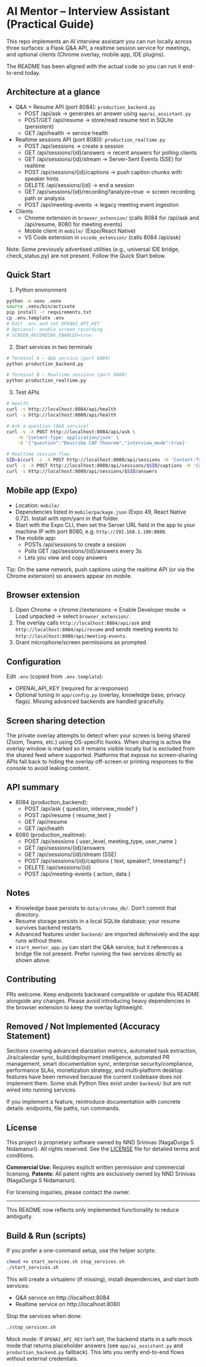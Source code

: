 # AI Mentor – Interview Assistant (Practical Guide)

This repo implements an AI interview assistant you can run locally across three surfaces: a Flask Q&A API, a realtime session service for meetings, and optional clients (Chrome overlay, mobile app, IDE plugins).

The README has been aligned with the actual code so you can run it end-to-end today.

## Architecture at a glance

- Q&A + Resume API (port 8084): `production_backend.py`
    - POST /api/ask → generates an answer using `app/ai_assistant.py`
    - POST/GET /api/resume → store/read resume text in SQLite (persistent)
    - GET /api/health → service health
- Realtime sessions API (port 8080): `production_realtime.py`
    - POST /api/sessions → create a session
    - GET /api/sessions/{id}/answers → recent answers for polling clients
    - GET /api/sessions/{id}/stream → Server-Sent Events (SSE) for realtime
    - POST /api/sessions/{id}/captions → push caption chunks with speaker hints
    - DELETE /api/sessions/{id} → end a session
    - GET /api/sessions/{id}/recording?analyze=true → screen recording path or analysis
    - POST /api/meeting-events → legacy meeting event ingestion
- Clients
    - Chrome extension in `browser_extension/` (calls 8084 for /api/ask and /api/resume, 8080 for meeting events)
    - Mobile client in `mobile/` (Expo/React Native)
    - VS Code extension in `vscode_extension/` (calls 8084 /api/ask)

Note: Some previously advertised utilities (e.g., universal IDE bridge, check_status.py) are not present. Follow the Quick Start below.

## Quick Start

1) Python environment

```bash
python -m venv .venv
source .venv/bin/activate
pip install -r requirements.txt
cp .env.template .env
# Edit .env and set OPENAI_API_KEY
# Optional: enable screen recording
# SCREEN_RECORDING_ENABLED=true
```

2) Start services in two terminals

```bash
# Terminal A – Q&A service (port 8084)
python production_backend.py

# Terminal B – Realtime sessions (port 8080)
python production_realtime.py
```

3) Test APIs

```bash
# Health
curl -s http://localhost:8084/api/health
curl -s http://localhost:8080/api/health

# Ask a question (Q&A service)
curl -s -X POST http://localhost:8084/api/ask \
    -H 'Content-Type: application/json' \
    -d '{"question":"Describe CAP theorem","interview_mode":true}'

# Realtime session flow
SID=$(curl -s -X POST http://localhost:8080/api/sessions -H 'Content-Type: application/json' -d '{"user_level":"IC6","user_name":"local","meeting_type":"technical_interview"}' | jq -r .session_id)
curl -s -X POST http://localhost:8080/api/sessions/$SID/captions -H 'Content-Type: application/json' -d '{"text":"Can you explain how you would design a URL shortener?","speaker":"interviewer"}'
curl -s http://localhost:8080/api/sessions/$SID/answers
```

## Mobile app (Expo)

- Location: `mobile/`
- Dependencies listed in `mobile/package.json` (Expo 49, React Native 0.72). Install with npm/yarn in that folder.
- Start with the Expo CLI, then set the Server URL field in the app to your machine IP with port 8080, e.g. `http://192.168.1.100:8080`.
- The mobile app:
    - POSTs /api/sessions to create a session
    - Polls GET /api/sessions/{id}/answers every 3s
    - Lets you view and copy answers

Tip: On the same network, push captions using the realtime API (or via the Chrome extension) so answers appear on mobile.

## Browser extension

1) Open Chrome → chrome://extensions → Enable Developer mode → Load unpacked → select `browser_extension/`.
2) The overlay calls `http://localhost:8084/api/ask` and `http://localhost:8084/api/resume` and sends meeting events to `http://localhost:8080/api/meeting-events`.
3) Grant microphone/screen permissions as prompted.

## Configuration

Edit `.env` (copied from `.env.template`):

- OPENAI_API_KEY (required for ai responses)
- Optional tuning in `app/config.py` (overlay, knowledge base, privacy flags). Missing advanced backends are handled gracefully.

## Screen sharing detection

The private overlay attempts to detect when your screen is being shared
(Zoom, Teams, etc.) using OS-specific hooks.  When sharing is active the
overlay window is marked so it remains visible locally but is excluded from
the shared feed where supported.  Platforms that expose no screen-sharing
APIs fall back to hiding the overlay off-screen or printing responses to the
console to avoid leaking content.

## API summary

- 8084 (production_backend):
    - POST /api/ask { question, interview_mode? }
    - POST /api/resume { resume_text }
    - GET /api/resume
    - GET /api/health
- 8080 (production_realtime):
    - POST /api/sessions { user_level, meeting_type, user_name }
    - GET /api/sessions/{id}/answers
    - GET /api/sessions/{id}/stream (SSE)
    - POST /api/sessions/{id}/captions { text, speaker?, timestamp? }
    - DELETE /api/sessions/{id}
    - POST /api/meeting-events { action, data }

## Notes

- Knowledge base persists to `data/chroma_db/`. Don’t commit that directory.
- Resume storage persists in a local SQLite database; your resume survives backend restarts.
- Advanced features under `backend/` are imported defensively and the app runs without them.
- `start_mentor_app.py` can start the Q&A service, but it references a bridge file not present. Prefer running the two services directly as shown above.

## Contributing

PRs welcome. Keep endpoints backward compatible or update this README alongside any changes. Please avoid introducing heavy dependencies in the browser extension to keep the overlay lightweight.


## Removed / Not Implemented (Accuracy Statement)

Sections covering advanced diarization metrics, automated task extraction, Jira/calendar sync, build/deployment intelligence, automated PR management, smart documentation sync, enterprise security/compliance, performance SLAs, monetization strategy, and multi‑platform desktop features have been removed because the current codebase does not implement them. Some stub Python files exist under `backend/` but are not wired into running services.

If you implement a feature, reintroduce documentation with concrete details: endpoints, file paths, run commands.

## License

This project is proprietary software owned by NND Srinivas (NagaDurga S Nidamanuri). All rights reserved.
See the [LICENSE](LICENSE) file for detailed terms and conditions.

**Commercial Use:** Requires explicit written permission and commercial licensing.
**Patents:** All patent rights are exclusively owned by NND Srinivas (NagaDurga S Nidamanuri).

For licensing inquiries, please contact the owner.

---

This README now reflects only implemented functionality to reduce ambiguity.

## Build & Run (scripts)

If you prefer a one-command setup, use the helper scripts:

```bash
chmod +x start_services.sh stop_services.sh
./start_services.sh
```

This will create a virtualenv (if missing), install dependencies, and start both services:
- Q&A service on http://localhost:8084
- Realtime service on http://localhost:8080

Stop the services when done:

```bash
./stop_services.sh
```

Mock mode: If `OPENAI_API_KEY` isn’t set, the backend starts in a safe mock mode that returns placeholder answers (see `app/ai_assistant.py` and `production_backend.py` fallback). This lets you verify end-to-end flows without external credentials.
